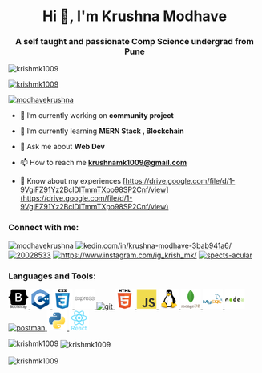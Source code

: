 <h1 align="center">Hi 👋, I'm Krushna Modhave</h1>
<h3 align="center">A self taught and passionate Comp Science undergrad from Pune</h3>

<p align="left"> <img src="https://komarev.com/ghpvc/?username=krishmk1009&label=Profile%20views&color=0e75b6&style=flat" alt="krishmk1009" /> </p>

<p align="left"> <a href="https://github.com/ryo-ma/github-profile-trophy"><img src="https://github-profile-trophy.vercel.app/?username=krishmk1009" alt="krishmk1009" /></a> </p>

<p align="left"> <a href="https://twitter.com/modhavekrushna" target="blank"><img src="https://img.shields.io/twitter/follow/modhavekrushna?logo=twitter&style=for-the-badge" alt="modhavekrushna" /></a> </p>

- 🔭 I’m currently working on **community project**

- 🌱 I’m currently learning **MERN Stack , Blockchain**

- 💬 Ask me about **Web Dev**

- 📫 How to reach me **krushnamk1009@gmail.com**

- 📄 Know about my experiences [https://drive.google.com/file/d/1-9VgiFZ91Yz2BclDlTmmTXpo98SP2Cnf/view](https://drive.google.com/file/d/1-9VgiFZ91Yz2BclDlTmmTXpo98SP2Cnf/view)

<h3 align="left">Connect with me:</h3>
<p align="left">
<a href="https://twitter.com/modhavekrushna" target="blank"><img align="center" src="https://raw.githubusercontent.com/rahuldkjain/github-profile-readme-generator/master/src/images/icons/Social/twitter.svg" alt="modhavekrushna" height="30" width="40" /></a>
<a href="https://linkedin.com/in/kedin.com/in/krushna-modhave-3bab941a6/" target="blank"><img align="center" src="https://raw.githubusercontent.com/rahuldkjain/github-profile-readme-generator/master/src/images/icons/Social/linked-in-alt.svg" alt="kedin.com/in/krushna-modhave-3bab941a6/" height="30" width="40" /></a>
<a href="https://stackoverflow.com/users/20028533" target="blank"><img align="center" src="https://raw.githubusercontent.com/rahuldkjain/github-profile-readme-generator/master/src/images/icons/Social/stack-overflow.svg" alt="20028533" height="30" width="40" /></a>
<a href="https://instagram.com/https://www.instagram.com/ig_krish_mk/" target="blank"><img align="center" src="https://raw.githubusercontent.com/rahuldkjain/github-profile-readme-generator/master/src/images/icons/Social/instagram.svg" alt="https://www.instagram.com/ig_krish_mk/" height="30" width="40" /></a>
<a href="https://www.leetcode.com/spects-acular" target="blank"><img align="center" src="https://raw.githubusercontent.com/rahuldkjain/github-profile-readme-generator/master/src/images/icons/Social/leet-code.svg" alt="spects-acular" height="30" width="40" /></a>
</p>

<h3 align="left">Languages and Tools:</h3>
<p align="left"> <a href="https://getbootstrap.com" target="_blank" rel="noreferrer"> <img src="https://raw.githubusercontent.com/devicons/devicon/master/icons/bootstrap/bootstrap-plain-wordmark.svg" alt="bootstrap" width="40" height="40"/> </a> <a href="https://www.w3schools.com/cpp/" target="_blank" rel="noreferrer"> <img src="https://raw.githubusercontent.com/devicons/devicon/master/icons/cplusplus/cplusplus-original.svg" alt="cplusplus" width="40" height="40"/> </a> <a href="https://www.w3schools.com/css/" target="_blank" rel="noreferrer"> <img src="https://raw.githubusercontent.com/devicons/devicon/master/icons/css3/css3-original-wordmark.svg" alt="css3" width="40" height="40"/> </a> <a href="https://expressjs.com" target="_blank" rel="noreferrer"> <img src="https://raw.githubusercontent.com/devicons/devicon/master/icons/express/express-original-wordmark.svg" alt="express" width="40" height="40"/> </a> <a href="https://git-scm.com/" target="_blank" rel="noreferrer"> <img src="https://www.vectorlogo.zone/logos/git-scm/git-scm-icon.svg" alt="git" width="40" height="40"/> </a> <a href="https://www.w3.org/html/" target="_blank" rel="noreferrer"> <img src="https://raw.githubusercontent.com/devicons/devicon/master/icons/html5/html5-original-wordmark.svg" alt="html5" width="40" height="40"/> </a> <a href="https://developer.mozilla.org/en-US/docs/Web/JavaScript" target="_blank" rel="noreferrer"> <img src="https://raw.githubusercontent.com/devicons/devicon/master/icons/javascript/javascript-original.svg" alt="javascript" width="40" height="40"/> </a> <a href="https://www.linux.org/" target="_blank" rel="noreferrer"> <img src="https://raw.githubusercontent.com/devicons/devicon/master/icons/linux/linux-original.svg" alt="linux" width="40" height="40"/> </a> <a href="https://www.mongodb.com/" target="_blank" rel="noreferrer"> <img src="https://raw.githubusercontent.com/devicons/devicon/master/icons/mongodb/mongodb-original-wordmark.svg" alt="mongodb" width="40" height="40"/> </a> <a href="https://www.mysql.com/" target="_blank" rel="noreferrer"> <img src="https://raw.githubusercontent.com/devicons/devicon/master/icons/mysql/mysql-original-wordmark.svg" alt="mysql" width="40" height="40"/> </a> <a href="https://nodejs.org" target="_blank" rel="noreferrer"> <img src="https://raw.githubusercontent.com/devicons/devicon/master/icons/nodejs/nodejs-original-wordmark.svg" alt="nodejs" width="40" height="40"/> </a> <a href="https://postman.com" target="_blank" rel="noreferrer"> <img src="https://www.vectorlogo.zone/logos/getpostman/getpostman-icon.svg" alt="postman" width="40" height="40"/> </a> <a href="https://www.python.org" target="_blank" rel="noreferrer"> <img src="https://raw.githubusercontent.com/devicons/devicon/master/icons/python/python-original.svg" alt="python" width="40" height="40"/> </a> <a href="https://reactjs.org/" target="_blank" rel="noreferrer"> <img src="https://raw.githubusercontent.com/devicons/devicon/master/icons/react/react-original-wordmark.svg" alt="react" width="40" height="40"/> </a> </p>

<p><img align="left" src="https://github-readme-stats.vercel.app/api/top-langs?username=krishmk1009&show_icons=true&locale=en&layout=compact" alt="krishmk1009" /></p>

<p>&nbsp;<img align="center" src="https://github-readme-stats.vercel.app/api?username=krishmk1009&show_icons=true&locale=en" alt="krishmk1009" /></p>

<p><img align="center" src="https://github-readme-streak-stats.herokuapp.com/?user=krishmk1009&" alt="krishmk1009" /></p>
